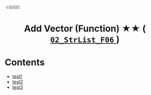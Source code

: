 <p align="left">
  <a href="../README.md">
    <img src="../../Z99-OTHERS/00-common/00-back.png" style="width:10%">
  </a>
</p>

<div align="center">
  <h1>
    Add Vector (Function) ★★ (
      <a href="https://drive.google.com/file/d/1WYzyRZKzg7OWbNh94YhxtmMeWfrfd6x9/view?usp=drive_link">
        <code>02_StrList_F06</code>
      </a>
    )
  </h1>
</div>

# Contents

-   [test1]()
-   [test2]()
-   [test3]()

